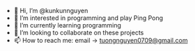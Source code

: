 - 👋 Hi, I’m @kunkunnguyen
- 👀 I’m interested in programming and play Ping Pong
- 🌱 I’m currently learning programming
- 💞️ I’m looking to collaborate on these projects
- 📫 How to reach me: email -> tuongnguyen0709@gmail.com

<!---
kunkunnguyen/kunkunnguyen is a ✨ special ✨ repository because its `README.md` (this file) appears on your GitHub profile.
You can click the Preview link to take a look at your changes.
--->

